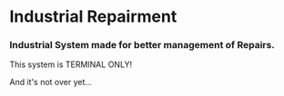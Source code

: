 # Industrial Repairment

### Industrial System made for better management of Repairs.

This system is TERMINAL ONLY!

And it's not over yet...